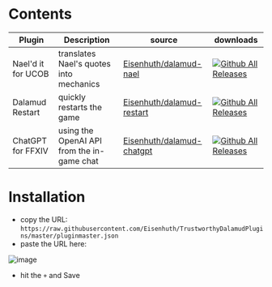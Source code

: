# Contents

|Plugin|Description|source|downloads|
|---|---|---|---|
|Nael'd it for UCOB|translates Nael's quotes into mechanics|[Eisenhuth/dalamud-nael](https://github.com/Eisenhuth/dalamud-nael)|[![Github All Releases](https://img.shields.io/github/downloads/Eisenhuth/dalamud-nael/total.svg)]()|
|Dalamud Restart|quickly restarts the game|[Eisenhuth/dalamud-restart](https://github.com/Eisenhuth/dalamud-restart)|[![Github All Releases](https://img.shields.io/github/downloads/Eisenhuth/dalamud-restart/total.svg)]()|
|ChatGPT for FFXIV|using the OpenAI API from the in-game chat|[Eisenhuth/dalamud-chatgpt](https://github.com/Eisenhuth/dalamud-chatgpt)|[![Github All Releases](https://img.shields.io/github/downloads/Eisenhuth/dalamud-chatgpt/total.svg)]()|

# Installation

- copy the URL: `https://raw.githubusercontent.com/Eisenhuth/TrustworthyDalamudPlugins/master/pluginmaster.json`
- paste the URL here:

![image](https://user-images.githubusercontent.com/47415874/182002740-4d49cae3-e08b-4dd2-908b-36a0529f8190.png)

- hit the `+` and Save
